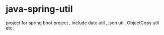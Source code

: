 # java-spring-util

project for spring boot project , include date util , json util, ObjectCopy util etc.



